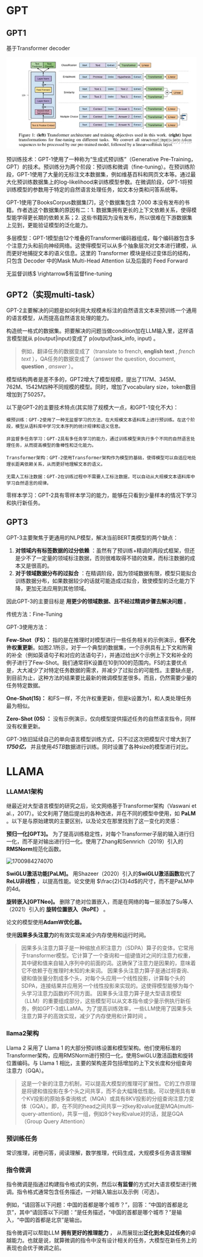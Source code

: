# GPT

## GPT1

基于Transformer decoder

![1697722207606](image/GPT/1697722207606.png)

预训练技术：GPT-1使用了一种称为“生成式预训练”（Generative Pre-Training，GPT）的技术。预训练分为两个阶段：预训练和微调（fine-tuning）。在预训练阶段，GPT-1使用了大量的无标注文本数据集，例如维基百科和网页文本等。通过最大化预训练数据集上的log-likelihood来训练模型参数。在微调阶段，GPT-1将预训练模型的参数用于特定的自然语言处理任务，如文本分类和问答系统等。

GPT-1使用了BooksCorpus数据集[7]，这个数据集包含 7,000 本没有发布的书籍。作者选这个数据集的原因有二：1. 数据集拥有更长的上下文依赖关系，使得模型能学得更长期的依赖关系；2. 这些书籍因为没有发布，所以很难在下游数据集上见到，更能验证模型的泛化能力。

多层模型：GPT-1模型由12个堆叠的Transformer编码器组成，每个编码器包含多个注意力头和前向神经网络。这使得模型可以从多个抽象层次对文本进行建模，从而更好地捕捉文本的语义信息。这里的 Transformer 模块是经过变体后的结构，只包含 Decoder 中的Mask Multi-Head Attention 以及后面的 Feed Forward

无监督训练$ \rightarrow$有监督fine-tuning

## GPT2（实现multi-task）

GPT-2主要解决的问题是如何利用大规模未标注的自然语言文本来预训练一个通用的语言模型，从而提高自然语言处理的能力。

构造统一格式的数据集。把要解决的问题当做condition加在LLM输入里，这样语言模型就从 p(output|input)变成了 p(output|task_info, input) 。

> 例如，翻译任务的数据变成了（translate to french,  **english text** ,  *french text* ），QA任务的数据变成了（answer the question, document,  **question** ,  *answer* ）。

模型结构两者是差不多的，GPT2增大了模型规模，提出了117M、345M、762M、1542M四种不同规模的模型。同时，增加了vocabulary size，token数目增加到了50257。

以下是GPT-2的主要技术特点(其实除了规模大一点，和GPT-1变化不大)：

    模预训练：GPT-2使用了一种无监督学习的方法，在大规模文本语料库上进行预训练。在这个阶段，模型从语料库中学习文本序列的统计规律和语义信息。

    非监督多任务学习：GPT-2具有多任务学习的能力，通过训练模型来执行多个不同的自然语言处理任务，从而提高模型的鲁棒性和泛化能力。

    Transformer架构：GPT-2使用Transformer架构作为模型的基础，使得模型可以自适应地处理长距离依赖关系，从而更好地理解文本的语义。

    无需人工标注数据：GPT-2在训练过程中不需要人工标注数据，可以自动从大规模文本语料库中学习自然语言的规律。

零样本学习：GPT-2具有零样本学习的能力，能够在只看到少量样本的情况下学习和执行新任务。

## GPT3

GPT-3主要聚焦于更通用的NLP模型，解决当前BERT类模型的两个缺点：

1. **对领域内有标签数据的过分依赖** ：虽然有了预训练+精调的两段式框架，但还是少不了一定量的领域标注数据，否则很难取得不错的效果，而标注数据的成本又是很高的。
2. **对于领域数据分布的过拟合** ：在精调阶段，因为领域数据有限，模型只能拟合训练数据分布，如果数据较少的话就可能造成过拟合，致使模型的泛化能力下降，更加无法应用到其他领域。

因此GPT-3的主要目标是 **用更少的领域数据、且不经过精调步骤去解决问题** 。

传统方法：Fine-Tuning

GPT-3使用方法：

 **Few-Shot（FS）：** 指的是在推理时对模型进行一些任务相关的示例演示，**但不允许权重更新**。如图2.1所示，对于一个典型的数据集，一个示例具有上下文和所需的补全（例如英语句子和对应的法语句子），并通过给出K个示例上下文和补全的例子进行了Few-Shot。我们通常将K设置在10到100的范围内。FS的主要优点是，大大减少了对特定任务数据的需求，并减少了过拟合的可能性。主要缺点是，到目前为止，这种方法的结果要比最新的微调模型差很多。而且，仍然需要少量的任务特定数据。

 **One-Shot(1S)：** 和FS一样，不允许权重更新，但是k设置为1，和人类处理任务最为相似。

 **Zero-Shot (0S) ：** 没有示例演示，仅向模型提供描述任务的自然语言指令，同样没有权重更新。

GPT-3依旧延续自己的单向语言模型训练方式，只不过这次把模型尺寸增大到了 ***1750亿，*** 并且使用*45TB*数据进行训练。同时设置了各种size的模型进行对比。

# LLAMA

### LLAMA1架构

继最近对大型语言模型的研究之后，论文网络基于Transformer架构（Vaswani et al.，2017）。论文利用了随后提出的各种改进，并在不同的模型中使用，如 **PaLM** 。以下是与原始建筑的主要区别，以及论文在那里找到了这一变化的灵感：

 **预归一化[GPT3]。** 为了提高训练稳定性，对每个Transformer子层的输入进行归一化，而不是对输出进行归一化。使用了Zhang和Sennrich（2019）引入的**RMSNorm**规范化函数。

![1700984274070](image/GPT系/1700984274070.png)

 **SwiGLU激活功能[PaLM]。** 用Shazeer（2020）引入的**SwiGLU激活函数**取代了 **ReLU非线性** ，以提高性能。论文使用 $\frac{2}{3}4d$的尺寸，而不是PaLM中的4d。

 **旋转嵌入[GPTNeo]。** 删除了绝对位置嵌入，而是在网络的每一层添加了Su等人（2021）引入的 **旋转位置嵌入（RoPE）** 。

论文的模型使用**AdamW优化器。**

使用**因果多头注意力**的有效实现来减少内存使用和运行时间。

> 因果多头注意力算子是一种缩放点积注意力（SDPA）算子的变体，它常用于transformer模型。它计算了一个查询和一组键值对之间的注意力权重，其中键和值来自输入序列中的前面的词。这确保了注意力是因果的，意味着它不依赖于在推理时未知的未来词。
> 因果多头注意力算子是通过将查询、键和值张量分割成多个头，对每个头应用一个线性投影，计算每个头的SDPA，连接结果并应用另一个线性投影来实现的。这使得模型能够为每个头学习注意力函数的不同方面。
> 因果多头注意力算子是大型语言模型（LLM）的重要组成部分，这些模型可以从文本指令或少量示例执行新任务，例如GPT-3或LLaMA。为了提高训练效率，一些LLM使用了因果多头注意力算子的高效实现，减少了内存使用和计算时间 。

### llama2架构

Llama 2 采用了 Llama 1 的大部分预训练设置和模型架构。他们使用标准的Transformer架构，应用RMSNorm进行预归一化，使用SwiGLU激活函数和旋转位置编码。与 Llama 1 相比，主要的架构差异包括增加的上下文长度和分组查询注意力（GQA）。

> 这是一个新的注意力机制，可以提高大模型的推理可扩展性。它的工作原理是将键和值投影在多个头之间共享，而不会大幅降低性能。可以使用具有单个KV投影的原始多查询格式（MQA）或具有8KV投影的分组查询注意力变体（GQA）。即，在不同的head之间共享一对key和value就是MQA(multi-query-attention)，共享一组，例如8个key和value对的话，就是GQA（Group Query Attention）

### 预训练任务

常识推理，闭卷问答，阅读理解，数学推理，代码生成，大规模多任务语言理解

### 指令微调

指令微调是指通过构建指令格式的实例，然后以**有监督**的方式对大语言模型进行微调。指令格式通常包含任务描述，一对输入输出以及示例（可选）。

例如，“请回答以下问题：中国的首都是哪个城市？”，回答：“中国的首都是北京”，其中“请回答以下问题：”是任务描述，“中国的首都是哪个城市？”是输入，“中国的首都是北京”是输出。

指令微调可以帮助LLM **拥有更好的推理能力** ， 从而展现出**泛化到未见过任务**的卓越能力。也就是说，就算微调的指令中没有设计相关的任务，大模型在新任务上的表现也会优于微调之前。
